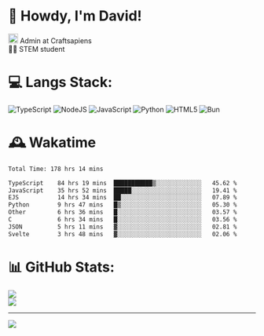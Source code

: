 # 👋 Howdy, I'm David!
<img src="https://cdn.discordapp.com/role-icons/959259258829021255/243d02ee3fbd0821de14bf13a0cde87b.webp?size=2048" height=20> Admin at Craftsapiens<br>👨‍🔬 STEM student

# 💻 Langs Stack:
![TypeScript](https://img.shields.io/badge/typescript-%23007ACC.svg?style=for-the-badge&logo=typescript&logoColor=white) ![NodeJS](https://img.shields.io/badge/node.js-6DA55F?style=for-the-badge&logo=node.js&logoColor=white) ![JavaScript](https://img.shields.io/badge/javascript-%23323330.svg?style=for-the-badge&logo=javascript&logoColor=%23F7DF1E) ![Python](https://img.shields.io/badge/python-3670A0?style=for-the-badge&logo=python&logoColor=ffdd54)  ![HTML5](https://img.shields.io/badge/html5-%23E34F26.svg?style=for-the-badge&logo=html5&logoColor=white) ![Bun](https://img.shields.io/badge/Bun-%23000000.svg?style=for-the-badge&logo=bun&logoColor=white) 

# 🕰️ Wakatime 
<!--START_SECTION:waka-->

```txt
Total Time: 178 hrs 14 mins

TypeScript    84 hrs 19 mins  ███████████▒░░░░░░░░░░░░░   45.62 %
JavaScript    35 hrs 52 mins  █████░░░░░░░░░░░░░░░░░░░░   19.41 %
EJS           14 hrs 34 mins  ██░░░░░░░░░░░░░░░░░░░░░░░   07.89 %
Python        9 hrs 47 mins   █▒░░░░░░░░░░░░░░░░░░░░░░░   05.30 %
Other         6 hrs 36 mins   █░░░░░░░░░░░░░░░░░░░░░░░░   03.57 %
C             6 hrs 34 mins   █░░░░░░░░░░░░░░░░░░░░░░░░   03.56 %
JSON          5 hrs 11 mins   ▓░░░░░░░░░░░░░░░░░░░░░░░░   02.81 %
Svelte        3 hrs 48 mins   ▓░░░░░░░░░░░░░░░░░░░░░░░░   02.06 %
```

<!--END_SECTION:waka-->

# 📊 GitHub Stats:

![](https://github-readme-stats.vercel.app/api?username=davidcanas&theme=dark&hide_border=false&count_private=true)<br/>
![](https://github-readme-stats.vercel.app/api/top-langs/?username=davidcanas&theme=dark&hide_border=false&include_all_commits=true&count_private=true&layout=compact)

---
[![](https://visitcount.itsvg.in/api?id=davidcanas&icon=0&color=0)](https://visitcount.itsvg.in)

